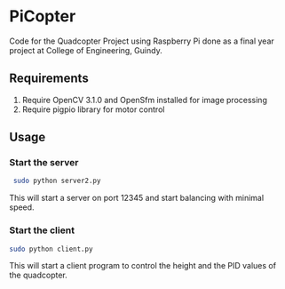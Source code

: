 # PiCopter
Code for the Quadcopter Project using Raspberry Pi done as a final year project at College of Engineering, Guindy.

## Requirements
  1. Require OpenCV 3.1.0 and OpenSfm installed for image processing
  2. Require pigpio library for motor control
  
## Usage 
### Start the server
 ```sh
  sudo python server2.py
  ```
  This will start a server on port 12345 and start balancing with minimal speed.
### Start the client
  ```sh
  sudo python client.py
  ```
  This will start a client program to control the height and the PID values of the quadcopter.
  

